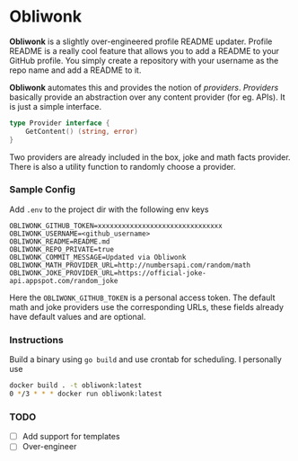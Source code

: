 # Obliwonk
**Obliwonk** is a slightly over-engineered profile README updater. Profile README is a really cool feature that allows you to add a README to your GitHub profile. You simply create a repository with your username as the repo name and add a README to it.

**Obliwonk** automates this and provides the notion of *providers*. *Providers* basically provide an abstraction over any content provider (for eg. APIs). It is just a simple interface.
```go
type Provider interface {
	GetContent() (string, error)
}
```
Two providers are already included in the box, joke and math facts provider. There is also a utility function to randomly choose a provider.

### Sample Config
Add `.env` to the project dir with the following env keys
```
OBLIWONK_GITHUB_TOKEN=xxxxxxxxxxxxxxxxxxxxxxxxxxxxxxx
OBLIWONK_USERNAME=<github_username>
OBLIWONK_README=README.md
OBLIWONK_REPO_PRIVATE=true
OBLIWONK_COMMIT_MESSAGE=Updated via Obliwonk
OBLIWONK_MATH_PROVIDER_URL=http://numbersapi.com/random/math
OBLIWONK_JOKE_PROVIDER_URL=https://official-joke-api.appspot.com/random_joke
```
Here the `OBLIWONK_GITHUB_TOKEN` is a personal access token. The default math and joke providers use the corresponding URLs, these fields already have default values and are optional.

### Instructions
Build a binary using `go build` and use crontab for scheduling. I personally use
```bash
docker build . -t obliwonk:latest
0 */3 * * * docker run obliwonk:latest
```

### TODO
- [ ] Add support for templates
- [ ] Over-engineer